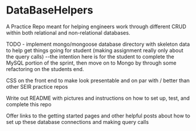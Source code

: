 # DataBaseHelpers
A Practice Repo meant for helping engineers work through different CRUD within both relational and non-relational databases.

TODO -
implement mongo/mongoose database directory with skeleton data to help get things going for student (making assignment really only about the query calls)
  --the intention here is for the student to complete the MySQL portion of the sprint, then move on to Mongo by through some refactoring on the students end.

CSS on the front end to make look presentable and on par with / better than other SEIR practice repos

Write out README with pictures and instructions on how to set up, test, and complete this repo

Offer links to the getting started pages and other helpful posts about how to set up these database connections and making query calls